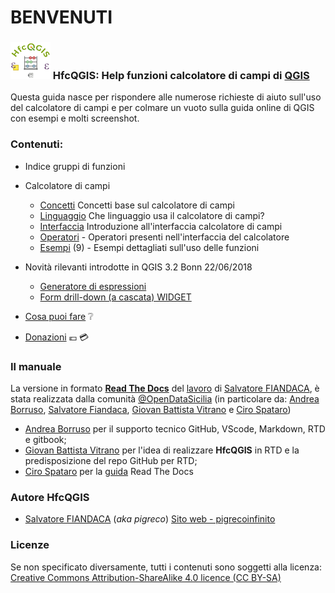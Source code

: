 
# BENVENUTI

### ![logo](img/logo_def2_64.png) HfcQGIS: Help funzioni calcolatore di campi di [QGIS](https://qgis.org/it/site/)

Questa guida nasce per rispondere alle numerose richieste di aiuto sull'uso del calcolatore di campi e per colmare un vuoto sulla guida online di QGIS con esempi e molti screenshot.

### Contenuti:

* Indice gruppi di funzioni
* Calcolatore di campi

    * [Concetti](./calcolatore_campi/concetti.md) Concetti base sul calcolatore di campi
    * [Linguaggio](https://gis.stackexchange.com/questions/247474/what-language-do-qgis-expressions-use-what-language-should-qgis-queries-be-writ) Che linguaggio usa il calcolatore di campi?
    * [Interfaccia](./calcolatore_campi/interfaccia.md) Introduzione all'interfaccia calcolatore di campi
    * [Operatori](./calcolatore_campi/operatori.md) - Operatori presenti nell'interfaccia del calcolatore
    * [Esempi](./esempi) (9) - Esempi dettagliati sull'uso delle funzioni

*  Novità rilevanti introdotte in QGIS 3.2 Bonn 22/06/2018
    * [Generatore di espressioni](https://github.com/pigreco/HfcQGIS/blob/master/novita_3.2.md#novit%C3%A0-rilevanti-introdotte-nella-32)
    * [Form drill-down (a cascata) WIDGET](https://github.com/pigreco/HfcQGIS/blob/master/novita_3.2.md#feature-form-drill-down-a-cascata--widget-value-relation-relazione-valore)
* [Cosa puoi fare](/CONTRIBUTING.md) ❔
* [Donazioni](https://www.paypal.me/pigrecoinfinito) 💶 💳

### Il manuale
La versione in formato **[Read The Docs](https://docs.readthedocs.io/en/latest/index.html)** del [lavoro](https://github.com/pigreco/HfcQGIS) di [Salvatore FIANDACA](./autore.md), è stata realizzata dalla comunità [@OpenDataSicilia](http://opendatasicilia.it/) (in particolare da: [Andrea Borruso](https://twitter.com/aborruso?lang=it), [Salvatore Fiandaca](https://twitter.com/totofiandaca), [Giovan Battista Vitrano](https://twitter.com/gbvitrano?lang=it) e  [Ciro Spataro](https://twitter.com/cirospat?lang=it))

* [Andrea Borruso](https://twitter.com/aborruso?lang=it) per il supporto tecnico GitHub, VScode, Markdown, RTD e gitbook;
* [Giovan Battista Vitrano](https://twitter.com/gbvitrano?lang=it) per l'idea di realizzare **HfcQGIS** in RTD e la predisposizione del repo GitHub per RTD;
* [Ciro Spataro](https://twitter.com/cirospat?lang=it) per la [guida](http://come-creare-guida.readthedocs.io/it/latest/) Read The Docs

### Autore HfcQGIS
* [Salvatore FIANDACA](./autore.md) (_aka pigreco_) [Sito web - pigrecoinfinito](https://pigrecoinfinito.wordpress.com/)

### Licenze

Se non specificato diversamente, tutti i contenuti sono soggetti alla licenza: [Creative Commons Attribution-ShareAlike 4.0 licence (CC BY-SA)](https://creativecommons.org/licenses/by-sa/4.0/)

